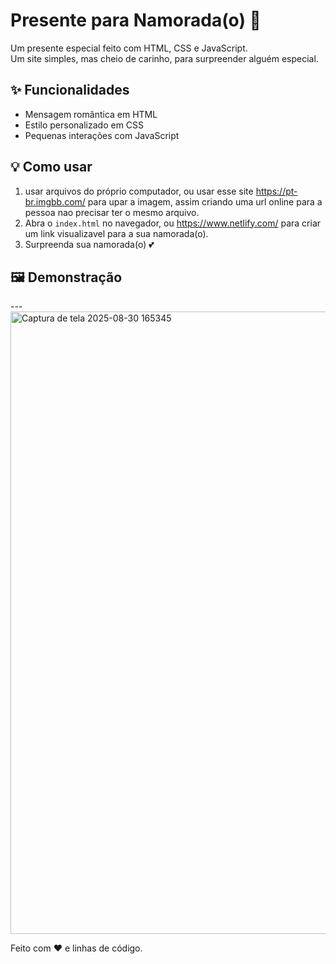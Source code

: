 # Presente para Namorada(o) 💖

Um presente especial feito com HTML, CSS e JavaScript.  
Um site simples, mas cheio de carinho, para surpreender alguém especial.  

## ✨ Funcionalidades
- Mensagem romântica em HTML
- Estilo personalizado em CSS
- Pequenas interações com JavaScript

## 💡 Como usar
1. usar arquivos do próprio computador, ou usar esse site https://pt-br.imgbb.com/ para upar a imagem, assim criando uma url online para a pessoa nao precisar ter o mesmo arquivo.
2. Abra o `index.html` no navegador, ou https://www.netlify.com/ para criar um link visualizavel para a sua namorada(o).
3. Surpreenda sua namorada(o) 💕

## 🖼️ Demonstração


---<img width="1108" height="996" alt="Captura de tela 2025-08-30 165345" src="https://github.com/user-attachments/assets/2afe1751-3c07-4c4a-82f1-d0e376fe546a" />

Feito com ❤️ e linhas de código.
